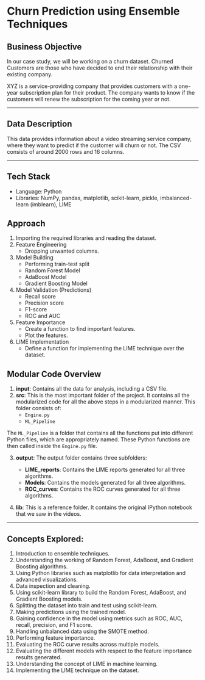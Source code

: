 # Churn Prediction using Ensemble Techniques

## Business Objective

In our case study, we will be working on a churn dataset. Churned Customers are those who have decided to end their relationship with their existing company.

XYZ is a service-providing company that provides customers with a one-year subscription plan for their product. The company wants to know if the customers will renew the subscription for the coming year or not.

---

## Data Description

This data provides information about a video streaming service company, where they want to predict if the customer will churn or not. The CSV consists of around 2000 rows and 16 columns.

---

## Tech Stack

- Language: Python
- Libraries: NumPy, pandas, matplotlib, scikit-learn, pickle, imbalanced-learn (imblearn), LIME

## Approach

1. Importing the required libraries and reading the dataset.
2. Feature Engineering
    - Dropping unwanted columns.
3. Model Building
    - Performing train-test split
    - Random Forest Model
    - AdaBoost Model
    - Gradient Boosting Model
4. Model Validation (Predictions)
    - Recall score
    - Precision score
    - F1-score
    - ROC and AUC
5. Feature Importance
    - Create a function to find important features.
    - Plot the features.
6. LIME Implementation
    - Define a function for implementing the LIME technique over the dataset.

## Modular Code Overview

1. **input**: Contains all the data for analysis, including a CSV file.
2. **src**: This is the most important folder of the project. It contains all the modularized code for all the above steps in a modularized manner. This folder consists of:
    - `Engine.py`
    - `ML_Pipeline`

The `ML_Pipeline` is a folder that contains all the functions put into different Python files, which are appropriately named. These Python functions are then called inside the `Engine.py` file.

3. **output**: The output folder contains three subfolders:
    - **LIME_reports**: Contains the LIME reports generated for all three algorithms.
    - **Models**: Contains the models generated for all three algorithms.
    - **ROC_curves**: Contains the ROC curves generated for all three algorithms.

4. **lib**: This is a reference folder. It contains the original IPython notebook that we saw in the videos.

---

## Concepts Explored:

1. Introduction to ensemble techniques.
2. Understanding the working of Random Forest, AdaBoost, and Gradient Boosting algorithms.
3. Using Python libraries such as matplotlib for data interpretation and advanced visualizations.
4. Data inspection and cleaning.
5. Using scikit-learn library to build the Random Forest, AdaBoost, and Gradient Boosting models.
6. Splitting the dataset into train and test using scikit-learn.
7. Making predictions using the trained model.
8. Gaining confidence in the model using metrics such as ROC, AUC, recall, precision, and F1 score.
9. Handling unbalanced data using the SMOTE method.
10. Performing feature importance.
11. Evaluating the ROC curve results across multiple models.
12. Evaluating the different models with respect to the feature importance results generated.
13. Understanding the concept of LIME in machine learning.
14. Implementing the LIME technique on the dataset.
